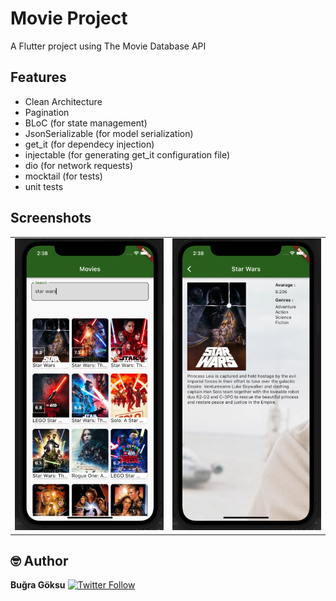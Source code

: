 # Movie Project

A Flutter project using The Movie Database API 

## Features
 * Clean Architecture
 * Pagination
 * BLoC (for state management)
 * JsonSerializable (for model serialization)
 * get_it (for dependecy injection)
 * injectable (for generating get_it configuration file)
 * dio (for network requests)
 * mocktail (for tests)
 * unit tests



## Screenshots

<table>
    <tr>
        <td><img src="assets/screenshots/search.png" width="300"></td>
        <td><img src="assets/screenshots/detail.png" width="300"></td>
    </tr>
</table>

## 🤓 Author
**Buğra Göksu** [![Twitter Follow](https://img.shields.io/twitter/follow/bugragoksu.svg?style=social)](https://twitter.com/bugragoksu)
